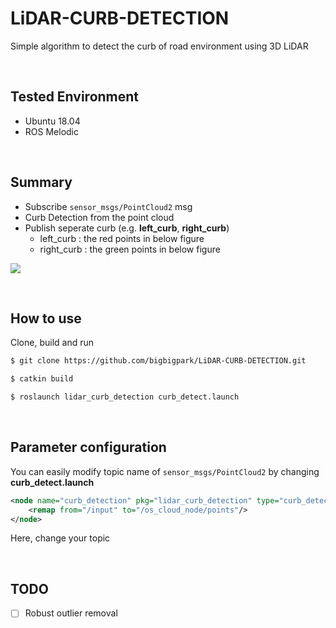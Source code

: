 # LiDAR-CURB-DETECTION

Simple algorithm to detect the curb of road environment using 3D LiDAR <br/>

<br/>

## Tested Environment

- Ubuntu 18.04
- ROS Melodic

<br/>

## Summary

* Subscribe `sensor_msgs/PointCloud2` msg
* Curb Detection from the point cloud
* Publish seperate curb (e.g. **left_curb**, **right_curb**)
  * left_curb : the red points in below figure
  * right_curb : the green points in below figure

![](/lidar-curb.gif)

<br/>

## How to use

Clone, build and run

~~~bash
$ git clone https://github.com/bigbigpark/LiDAR-CURB-DETECTION.git
~~~

~~~bash
$ catkin build
~~~

~~~bash
$ roslaunch lidar_curb_detection curb_detect.launch
~~~

<br/>

## Parameter configuration

You can easily modify topic name of `sensor_msgs/PointCloud2` by changing **curb_detect.launch** <br/>

~~~xml
<node name="curb_detection" pkg="lidar_curb_detection" type="curb_detection" respawn="true" output="screen">
    <remap from="/input" to="/os_cloud_node/points"/>
</node>
~~~

Here, change your topic <br/>

<br/>

## TODO

- [ ] Robust outlier removal
